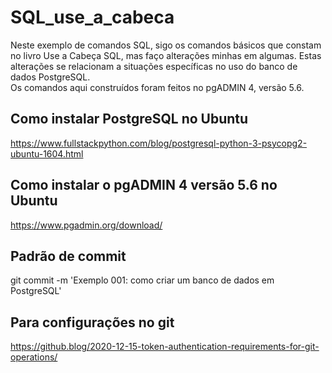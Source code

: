 # SQL_use_a_cabeca  
Neste exemplo de comandos SQL, sigo os comandos básicos que constam no livro Use a Cabeça SQL, mas faço alterações minhas em algumas. Estas alterações se relacionam a situações específicas no uso do banco de dados PostgreSQL.  
Os comandos aqui construídos foram feitos no pgADMIN 4, versão 5.6.  


## Como instalar PostgreSQL no Ubuntu  
https://www.fullstackpython.com/blog/postgresql-python-3-psycopg2-ubuntu-1604.html  

## Como instalar o pgADMIN 4 versão 5.6 no Ubuntu  
https://www.pgadmin.org/download/  

## Padrão de commit  
git commit -m 'Exemplo 001: como criar um banco de dados em PostgreSQL'  


## Para configurações no git  
https://github.blog/2020-12-15-token-authentication-requirements-for-git-operations/  
